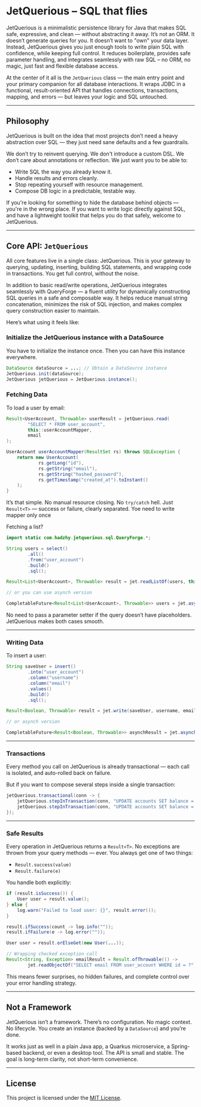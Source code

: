 # JetQuerious – SQL that flies

JetQuerious is a minimalistic persistence library for Java that makes SQL safe, expressive, and clean — without abstracting it away. 
It’s not an ORM. It doesn’t generate queries for you. It doesn’t want to "own" your data layer.
Instead, JetQuerious gives you just enough tools to write plain SQL with confidence, while keeping full control.
It reduces boilerplate, provides safe parameter handling,
and integrates seamlessly with raw SQL – no ORM, no magic, just fast and flexible database access.

At the center of it all is the `JetQuerious` class — the main entry point and your primary companion for all database interactions. 
It wraps JDBC in a functional, result-oriented API that handles connections, transactions, 
mapping, and errors — but leaves your logic and SQL untouched.

---

## Philosophy

JetQuerious is built on the idea that most projects don’t need a heavy abstraction 
over SQL — they just need sane defaults and a few guardrails.

We don’t try to reinvent querying. We don't introduce a custom DSL. We don’t care about annotations or reflection.
We just want you to be able to:

* Write SQL the way you already know it.
* Handle results and errors cleanly.
* Stop repeating yourself with resource management.
* Compose DB logic in a predictable, testable way.

If you're looking for something to hide the database behind objects — you're in the wrong place. 
If you want to write logic directly against SQL, and have a lightweight toolkit that helps you do that safely, welcome to JetQuerious.

---

## Core API: `JetQuerious`

All core features live in a single class: JetQuerious.
This is your gateway to querying, updating, inserting, building SQL statements, and wrapping code in transactions. 
You get full control, without the noise.

In addition to basic read/write operations, JetQuerious integrates seamlessly 
with QueryForge — a fluent utility for dynamically constructing SQL queries in a safe and composable way.
It helps reduce manual string concatenation, minimizes the risk of SQL injection, 
and makes complex query construction easier to maintain.

Here’s what using it feels like:

### Initialize the JetQuerious instance with a DataSource

You have to initialize the instance once. Then you can have this instance everywhere.

```java
DataSource dataSource = ...; // Obtain a DataSource instance
JetQuerious.init(dataSource);
JetQuerious jetQuerious = JetQuerious.instance();
```

### Fetching Data

To load a user by email:

```java
Result<UserAccount, Throwable> userResult = jetQuerious.read(
        "SELECT * FROM user_account", 
        this::userAccountMapper,
        email
);

UserAccount userAccountMapper(ResultSet rs) throws SQLException {
    return new UserAccount(
            rs.getLong("id"),
            rs.getString("email"),
            rs.getString("hashed_password"),
            rs.getTimestamp("created_at").toInstant()
    );
}
```

It’s that simple. No manual resource closing. No `try/catch` hell. Just `Result<T>` — success or failure, clearly separated.
Yoe need to write mapper only once

Fetching a list?

```java
import static com.hadzhy.jetquerious.sql.QueryForge.*;

String users = select()
        .all()
        .from("user_account")
        .build()
        .sql();

Result<List<UserAccount>, Throwable> result = jet.readListOf(users, this::userAccountMapper);

// or you can use asynch version

CompletableFuture<Result<List<UserAccount>, Throwable>> users = jet.asynchReadListOf(users, this::userAccountMapper);
```

No need to pass a parameter setter if the query doesn’t have placeholders. JetQuerious makes both cases smooth.

---

### Writing Data

To insert a user:

```java
String saveUser = insert()
        .into("user_account")
        .column("username")
        .column("email")
        .values()
        .build()
        .sql();

Result<Boolean, Throwable> result = jet.write(saveUser, username, email);

// or asynch version

CompletableFuture<Result<Boolean, Throwable>> asynchResult = jet.asynchWrite(saveUser, username, email);
```

---

### Transactions

Every method you call on JetQuerious is already transactional — each call is isolated, and auto-rolled back on failure.

But if you want to compose several steps inside a single transaction:

```java
jetQuerious.transactional(conn -> {
    jetQuerious.stepInTransaction(conn, "UPDATE accounts SET balance = balance - ? WHERE id = ?", 100, 1);
    jetQuerious.stepInTransaction(conn, "UPDATE accounts SET balance = balance + ? WHERE id = ?", 100, 2);
});
```

---

### Safe Results

Every operation in JetQuerious returns a `Result<T>`. No exceptions are thrown from your query methods — ever.
You always get one of two things:

* `Result.success(value)`
* `Result.failure(e)`

You handle both explicitly:

```java
if (result.isSuccess()) {
    User user = result.value();
} else {
    log.warn("Failed to load user: {}", result.error());
}

result.ifSuccess(count -> log.info(""));
result.ifFailure(e -> log.error(""));

User user = result.orElseGet(new User(...));

// Wrapping checked exception call
Result<String, Exception> emailResult = Result.ofThrowable(() ->
        jet.readObjectOf("SELECT email FROM user_account WHERE id = ?", String.class, id));
```

This means fewer surprises, no hidden failures, and complete control over your error handling strategy.

---

## Not a Framework

JetQuerious isn’t a framework. There’s no configuration. No magic context. No lifecycle. 
You create an instance (backed by a `DataSource`) and you’re done.

It works just as well in a plain Java app, a Quarkus microservice, a Spring-based backend, or even a desktop tool. 
The API is small and stable. The goal is long-term clarity, not short-term convenience.

---

## License

This project is licensed under the [MIT License](LICENSE).